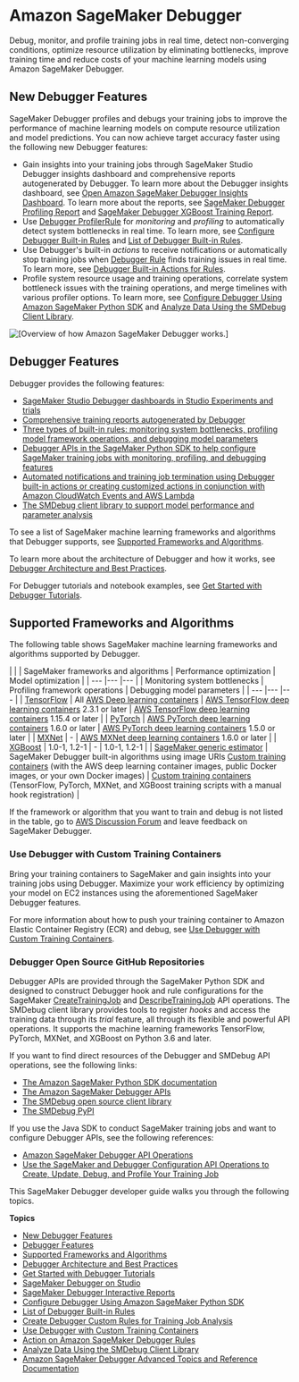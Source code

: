 # Amazon SageMaker Debugger<a name="train-debugger"></a>

Debug, monitor, and profile training jobs in real time, detect non\-converging conditions, optimize resource utilization by eliminating bottlenecks, improve training time and reduce costs of your machine learning models using Amazon SageMaker Debugger\.

## New Debugger Features<a name="debugger-features-new"></a>

SageMaker Debugger profiles and debugs your training jobs to improve the performance of machine learning models on compute resource utilization and model predictions\. You can now achieve target accuracy faster using the following new Debugger features:
+ Gain insights into your training jobs through SageMaker Studio Debugger insights dashboard and comprehensive reports autogenerated by Debugger\. To learn more about the Debugger insights dashboard, see [Open Amazon SageMaker Debugger Insights Dashboard](debugger-on-studio-insights.md)\. To learn more about the reports, see [SageMaker Debugger Profiling Report](debugger-profiling-report.md) and [SageMaker Debugger XGBoost Training Report](debugger-training-xgboost-report.md)\.
+ Use [Debugger ProfilerRule](debugger-built-in-rules.md#debugger-built-in-rules-ProfilerRule) for *monitoring* and *profiling* to automatically detect system bottlenecks in real time\. To learn more, see [Configure Debugger Built\-in Rules](use-debugger-built-in-rules.md) and [List of Debugger Built\-in Rules](debugger-built-in-rules.md)\.
+ Use Debugger's built\-in *actions* to receive notifications or automatically stop training jobs when [Debugger Rule](debugger-built-in-rules.md#debugger-built-in-rules-Rule) finds training issues in real time\. To learn more, see [Debugger Built\-in Actions for Rules](debugger-built-in-actions.md)\.
+ Profile system resource usage and training operations, correlate system bottleneck issues with the training operations, and merge timelines with various profiler options\. To learn more, see [Configure Debugger Using Amazon SageMaker Python SDK](debugger-configuration.md) and [Analyze Data Using the SMDebug Client Library](debugger-analyze-data.md)\.

![\[Overview of how Amazon SageMaker Debugger works.\]](http://docs.aws.amazon.com/sagemaker/latest/dg/images/debugger/debugger-intro-reinvent2020-2.png)

## Debugger Features<a name="debugger-features"></a>

Debugger provides the following features:
+ [SageMaker Studio Debugger dashboards in Studio Experiments and trials](debugger-on-studio.md)
+ [Comprehensive training reports autogenerated by Debugger](debugger-report.md)
+ [Three types of built\-in rules: monitoring system bottlenecks, profiling model framework operations, and debugging model parameters](debugger-built-in-rules.md)
+ [Debugger APIs in the SageMaker Python SDK to help configure SageMaker training jobs with monitoring, profiling, and debugging features](debugger-configuration.md)
+ [Automated notifications and training job termination using Debugger built\-in actions or creating customized actions in conjunction with Amazon CloudWatch Events and AWS Lambda](debugger-action-on-rules.md)
+ [The SMDebug client library to support model performance and parameter analysis](debugger-analyze-data.md)

To see a list of SageMaker machine learning frameworks and algorithms that Debugger supports, see [Supported Frameworks and Algorithms](#debugger-supported-frameworks)\. 

To learn more about the architecture of Debugger and how it works, see [Debugger Architecture and Best Practices](debugger-how-it-works.md)\.

For Debugger tutorials and notebook examples, see [Get Started with Debugger Tutorials](debugger-tutorial.md)\.

## Supported Frameworks and Algorithms<a name="debugger-supported-frameworks"></a>

The following table shows SageMaker machine learning frameworks and algorithms supported by Debugger\. 


| 
| 
| SageMaker frameworks and algorithms | Performance optimization | Model optimization | 
| --- |--- |--- |
|  Monitoring system bottlenecks  |  Profiling framework operations  |  Debugging model parameters  | 
| --- |--- |--- |
|  [TensorFlow](https://sagemaker.readthedocs.io/en/stable/using_tf.html)   |  All [AWS Deep learning containers](https://github.com/aws/deep-learning-containers/blob/master/available_images.md#general-framework-containers)  |  [AWS TensorFlow deep learning containers](https://github.com/aws/deep-learning-containers/blob/master/available_images.md#general-framework-containers) 2\.3\.1 or later  |  [AWS TensorFlow deep learning containers](https://github.com/aws/deep-learning-containers/blob/master/available_images.md#general-framework-containers) 1\.15\.4 or later  | 
|  [PyTorch](https://sagemaker.readthedocs.io/en/stable/using_pytorch.html)  |  [AWS PyTorch deep learning containers](https://github.com/aws/deep-learning-containers/blob/master/available_images.md#general-framework-containers) 1\.6\.0 or later  |  [AWS PyTorch deep learning containers](https://github.com/aws/deep-learning-containers/blob/master/available_images.md#general-framework-containers) 1\.5\.0 or later  | 
|  [MXNet](https://sagemaker.readthedocs.io/en/stable/using_mxnet.html)   |  \-  |  [AWS MXNet deep learning containers](https://github.com/aws/deep-learning-containers/blob/master/available_images.md#general-framework-containers) 1\.6\.0 or later  | 
|  [XGBoost](https://sagemaker.readthedocs.io/en/stable/frameworks/xgboost/using_xgboost.html)  |  1\.0\-1, 1\.2\-1  | \- |  1\.0\-1, 1\.2\-1  | 
|  [SageMaker generic estimator](https://sagemaker.readthedocs.io/en/stable/api/training/estimators.html)  |  SageMaker Debugger built\-in algorithms using image URIs [Custom training containers](debugger-bring-your-own-container.md) \(with the AWS deep learning container images, public Docker images, or your own Docker images\)  |  [Custom training containers](debugger-bring-your-own-container.md) \(TensorFlow, PyTorch, MXNet, and XGBoost training scripts with a manual hook registration\)  | 

If the framework or algorithm that you want to train and debug is not listed in the table, go to [AWS Discussion Forum](https://forums.aws.amazon.com/) and leave feedback on SageMaker Debugger\.

### Use Debugger with Custom Training Containers<a name="debugger-byoc-intro"></a>

Bring your training containers to SageMaker and gain insights into your training jobs using Debugger\. Maximize your work efficiency by optimizing your model on EC2 instances using the aforementioned SageMaker Debugger features\. 

For more information about how to push your training container to Amazon Elastic Container Registry \(ECR\) and debug, see [Use Debugger with Custom Training Containers](debugger-bring-your-own-container.md)\.

### Debugger Open Source GitHub Repositories<a name="debugger-opensource"></a>

Debugger APIs are provided through the SageMaker Python SDK and designed to construct Debugger hook and rule configurations for the SageMaker [ CreateTrainingJob](https://docs.aws.amazon.com/sagemaker/latest/APIReference/API_CreateTrainingJob.html) and [ DescribeTrainingJob](https://docs.aws.amazon.com/sagemaker/latest/APIReference/API_DescribeTrainingJob.html) API operations\. The SMDebug client library provides tools to register *hooks* and access the training data through its *trial* feature, all through its flexible and powerful API operations\. It supports the machine learning frameworks TensorFlow, PyTorch, MXNet, and XGBoost on Python 3\.6 and later\. 

If you want to find direct resources of the Debugger and SMDebug API operations, see the following links: 
+ [The Amazon SageMaker Python SDK documentation](https://sagemaker.readthedocs.io/en/stable/amazon_sagemaker_debugger.html)
+ [The Amazon SageMaker Debugger APIs](https://sagemaker.readthedocs.io/en/stable/api/training/debugger.html)
+ [The SMDebug open source client library](https://github.com/awslabs/sagemaker-debugger#amazon-sagemaker-debugger)
+ [The SMDebug PyPI](https://pypi.org/project/smdebug/)

If you use the Java SDK to conduct SageMaker training jobs and want to configure Debugger APIs, see the following references:
+ [ Amazon SageMaker Debugger API Operations](debugger-apis.md)
+ [Use the SageMaker and Debugger Configuration API Operations to Create, Update, Debug, and Profile Your Training Job](debugger-createtrainingjob-api.md)

This SageMaker Debugger developer guide walks you through the following topics\.

**Topics**
+ [New Debugger Features](#debugger-features-new)
+ [Debugger Features](#debugger-features)
+ [Supported Frameworks and Algorithms](#debugger-supported-frameworks)
+ [Debugger Architecture and Best Practices](debugger-how-it-works.md)
+ [Get Started with Debugger Tutorials](debugger-tutorial.md)
+ [SageMaker Debugger on Studio](debugger-on-studio.md)
+ [SageMaker Debugger Interactive Reports](debugger-report.md)
+ [Configure Debugger Using Amazon SageMaker Python SDK](debugger-configuration.md)
+ [List of Debugger Built\-in Rules](debugger-built-in-rules.md)
+ [Create Debugger Custom Rules for Training Job Analysis](debugger-custom-rules.md)
+ [Use Debugger with Custom Training Containers](debugger-bring-your-own-container.md)
+ [Action on Amazon SageMaker Debugger Rules](debugger-action-on-rules.md)
+ [Analyze Data Using the SMDebug Client Library](debugger-analyze-data.md)
+ [Amazon SageMaker Debugger Advanced Topics and Reference Documentation](debugger-reference.md)